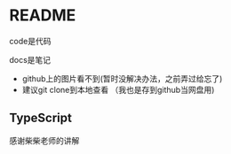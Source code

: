 # README

code是代码

docs是笔记

- github上的图片看不到(暂时没解决办法，之前弄过给忘了)
- 建议git clone到本地查看 （我也是存到github当网盘用)



## TypeScript

感谢柴柴老师的讲解

